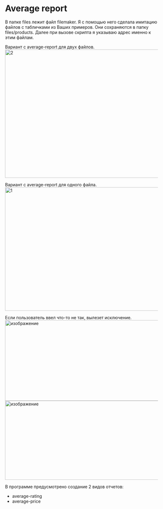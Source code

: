 # Average report

В папке files лежит файл filemaker. Я с помощью него сделала имитацию файлов с табличками из Ваших примеров.
Они сохраняются в папку files/products.
Далее при вызове скрипта я указываю адрес именно к этим файлам.

Вариант с average-report для двух файлов.
<img width="1464" height="422" alt="2" src="https://github.com/user-attachments/assets/22f0d54e-1663-4048-87ba-9e4bc395a247" />

Вариант с average-report для одного файла.
<img width="1176" height="406" alt="1" src="https://github.com/user-attachments/assets/66a18062-0911-4080-81ef-1541047c26e3" />

Если пользователь ввел что-то не так, вылезет исключение.
<img width="1101" height="265" alt="изображение" src="https://github.com/user-attachments/assets/f60f2b68-53e1-4417-92aa-e9dac9d06720" />
<img width="1126" height="260" alt="изображение" src="https://github.com/user-attachments/assets/eac1b5ad-8ce1-4836-b4c3-bb9845fa3d72" />

В программе предусмотрено создание 2 видов отчетов:
 - average-rating
 - average-price




